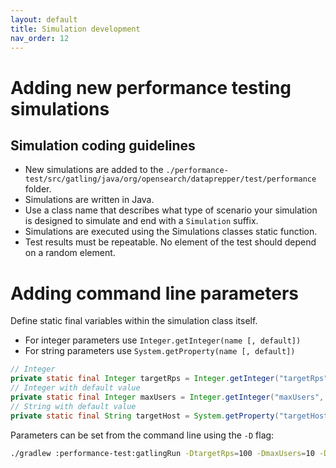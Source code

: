```yaml
---
layout: default
title: Simulation development
nav_order: 12
---
```


# Adding new performance testing simulations

## Simulation coding guidelines
- New simulations are added to the `./performance-test/src/gatling/java/org/opensearch/dataprepper/test/performance` folder.
- Simulations are written in Java.
- Use a class name that describes what type of scenario your simulation is designed to simulate and end with a `Simulation` suffix. 
- Simulations are executed using the Simulations classes static function.
- Test results must be repeatable. No element of the test should depend on a random element.

# Adding command line parameters

Define static final variables within the simulation class itself.
- For integer parameters use `Integer.getInteger(name [, default])`
- For string parameters use `System.getProperty(name [, default])`

```java
// Integer
private static final Integer targetRps = Integer.getInteger("targetRps");
// Integer with default value
private static final Integer maxUsers = Integer.getInteger("maxUsers", 1000);
// String with default value
private static final String targetHost = System.getProperty("targetHost", "http://localhost");
```

Parameters can be set from the command line using the `-D` flag:
```bash
./gradlew :performance-test:gatlingRun -DtargetRps=100 -DmaxUsers=10 -DtargetHost=127.0.0.1
```
